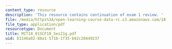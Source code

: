 ```yaml
---
content_type: resource
description: 'This resource contains continuation of exam 1 review. '
file: /media/https%3A/open-learning-course-data-rc.s3.amazonaws.com/18-01sc-single-variable-calculus-fall-2010/b3146a0288a1571b1f35b92c20449237_MIT18_01SCF10_Ses21g.pdf
file_type: application/pdf
resourcetype: Document
title: MIT18_01SCF10_Ses21g.pdf
uid: b3146a02-88a1-571b-1f35-b92c20449237
---
```

